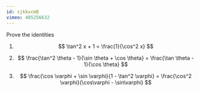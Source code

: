 ```yaml
---
id: sjkkvcmB
vimeo: 485256632
---
```


Prove the identities

 1. $$
    \tan^2 x + 1 = \frac{1}{\cos^2 x}
    $$

 1. $$
    \frac{\tan^2 \theta - 1}{\sin \theta + \cos \theta} = \frac{\tan \theta - 1}{\cos \theta}
    $$

 1. $$
    \frac{\cos \varphi + \sin \varphi}{1 - \tan^2 \varphi} = \frac{\cos^2 \varphi}{\cos\varphi - \sin\varphi}
    $$
